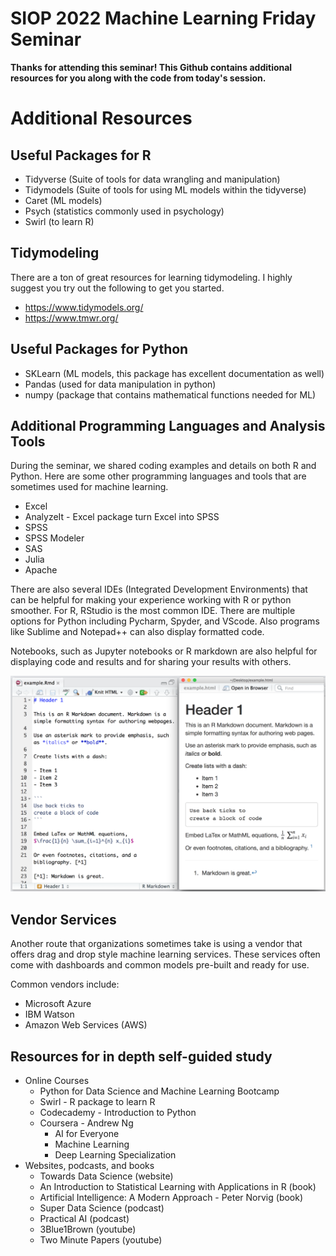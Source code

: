 # SIOP 2022 Machine Learning Friday Seminar

**Thanks for attending this seminar! This Github contains additional resources for you along with the code from today's session.**

# Additional Resources

## Useful Packages for R
* Tidyverse (Suite of tools for data wrangling and manipulation)
* Tidymodels (Suite of tools for using ML models within the tidyverse)
* Caret (ML models)
* Psych (statistics commonly used in psychology)
* Swirl (to learn R)

## Tidymodeling
There are a ton of great resources for learning tidymodeling. I highly suggest you try out the following to get you started.
* https://www.tidymodels.org/
* https://www.tmwr.org/

## Useful Packages for Python

* SKLearn (ML models, this package has excellent documentation as well)
* Pandas (used for data manipulation in python)
* numpy (package that contains mathematical functions needed for ML) 


## Additional Programming Languages and Analysis Tools

During the seminar, we shared coding examples and details on both R and Python. Here are some other programming languages and tools that are sometimes used for machine learning.

* Excel
* AnalyzeIt - Excel package turn Excel into SPSS 
* SPSS
* SPSS Modeler
* SAS
* Julia
* Apache

There are also several IDEs (Integrated Development Environments) that can be helpful for making your experience working with R or python smoother. For R, RStudio is the most common IDE. There are multiple options for Python including Pycharm, Spyder, and VScode. Also programs like Sublime and Notepad++ can also display formatted code. 

Notebooks, such as Jupyter notebooks or R markdown are also helpful for displaying code and results and for sharing your results with others. 

![R markdown](https://github.com/izk8/2022_siop_fri_seminar/blob/main/images/markdown.png)

## Vendor Services

Another route that organizations sometimes take is using a vendor that offers drag and drop style machine learning services. These services often come with dashboards and common models pre-built and ready for use. 

Common vendors include:

* Microsoft Azure
* IBM Watson
* Amazon Web Services (AWS)

## Resources for in depth self-guided study
* Online Courses
  * Python for Data Science and Machine Learning Bootcamp
  * Swirl - R package to learn R
  * Codecademy - Introduction to Python
  * Coursera - Andrew Ng
    * AI for Everyone 
    * Machine Learning 
    * Deep Learning Specialization
* Websites, podcasts, and books
  * Towards Data Science (website)
  * An Introduction to Statistical Learning with Applications in R (book)
  * Artificial Intelligence: A Modern Approach - Peter Norvig (book)
  * Super Data Science (podcast)
  * Practical AI (podcast)
  * 3Blue1Brown (youtube)
  * Two Minute Papers (youtube)

